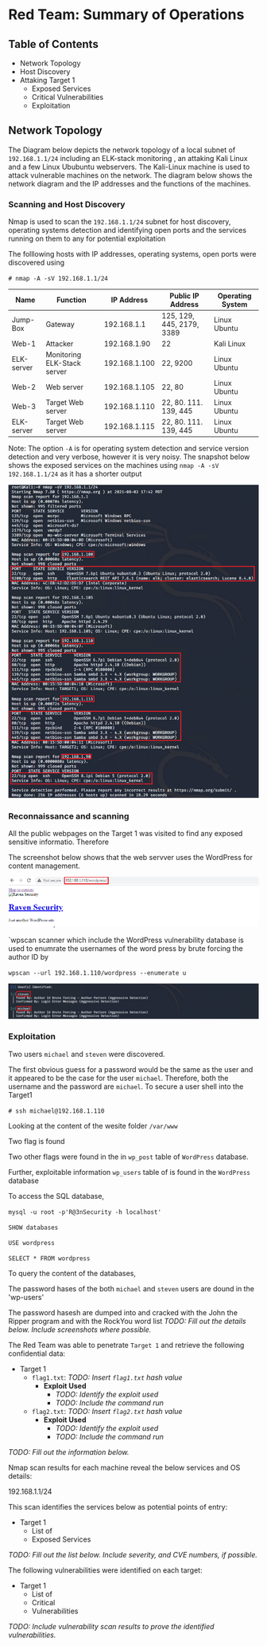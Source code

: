 # Red Team: Summary of Operations

## Table of Contents
- Network Topology
- Host Discovery
- Attaking Target 1
    - Exposed Services
    - Critical Vulnerabilities
    - Exploitation

## Network Topology

The Diagram below depicts the network topology of a local subnet of `192.168.1.1/24` including an ELK-stack monitoring , an attaking Kali Linux and a few Linux Ububuntu webservers. The Kali-Linux machine is used to attack vulnerable machines on the network. The diagram below shows the network diagram and the IP addresses and the functions of the machines.



### Scanning and Host Discovery

Nmap is used to scan the `192.168.1.1/24` subnet for host discovery, operating systems detection and identifying open ports and the services running on them to any for  potential exploitation

The folllowing hosts with IP addresses, operating systems, open ports were discovered using 

`# nmap -A -sV 192.168.1.1/24`

| Name      | Function           | IP Address    | Public IP Address | Operating System |
|-----------|--------------------|---------------|-------------------|---------------|
| Jump-Box  | Gateway            | 192.168.1.1   | 125, 129, 445, 2179, 3389     | Linux Ubuntu     |
| Web-1     | Attacker           | 192.168.1.90  | 22    | Kali Linux      |
| ELK-server| Monitoring ELK-Stack server        | 192.168.1.100           | 22, 9200     | Linux Ubuntu     |
| Web-2     | Web server         | 192.168.1.105 | 22, 80     | Linux Ubuntu     |
| Web-3     | Target Web server  | 192.168.1.110 | 22, 80. 111. 139, 445     | Linux Ubuntu     |
| ELK-server| Target Web server  | 192.168.1.115 | 22, 80. 111. 139, 445       | Linux Ubuntu     |

Note: The option `-A` is for operating system detection and service version detection and very verbose, however it is very noisy. The snapshot below shows the exposed services on the machines using `nmap -A -sV 192.168.1.1/24` as it has a shorter output

![nmap output](Images/Nmap.PNG)

### Reconnaissance and scanning

All the public webpages on the Target 1 was visited to find any exposed sensitive informatio. Therefore

The screenshot below shows that the web servver uses the WordPress for content management.

![WordPress](Images/WordPress.PNG)

`wpscan scanner which include the WordPress vulnerability database is used to enumrate the usernames of the word press by brute forcing the author ID by

`wpscan --url 192.168.1.110/wordpress --enumerate u`

![wp-scan](Images/wp-scan.PNG)
### Exploitation





Two users `michael` and `steven` were discovered.

The first obvious guess for a password would be the same as the user and it appeared to be the case for the user `michael`. Therefore, both the username and the password are `michael`. To secure a user shell into the Target1

`# ssh michael@192.168.1.110`

Looking at the content of the wesite folder `/var/www`

Two flag is found


Two other flags were found in the in `wp_post` table of `WordPress` database. 

Further, exploitable information `wp_users` table of  is found in the `WordPress` database 

To access the SQL database, 

`mysql -u root -p'R@3nSecurity -h localhost'`

`SHOW databases`

`USE wordpress`

`SELECT * FROM wordpress`

To query the content of the databases, 

The password hases of the both `michael` and `steven` users are dound in the 'wp-users'


The password hasesh are dumped into and cracked with the John the Ripper program and with the RockYou word list
_TODO: Fill out the details below. Include screenshots where possible._

The Red Team was able to penetrate `Target 1` and retrieve the following confidential data:
- Target 1
  - `flag1.txt`: _TODO: Insert `flag1.txt` hash value_
    - **Exploit Used**
      - _TODO: Identify the exploit used_
      - _TODO: Include the command run_
  - `flag2.txt`: _TODO: Insert `flag2.txt` hash value_
    - **Exploit Used**
      - _TODO: Identify the exploit used_
      - _TODO: Include the command run_
      
      
      


_TODO: Fill out the information below._

Nmap scan results for each machine reveal the below services and OS details:

192.168.1.1/24

This scan identifies the services below as potential points of entry:
- Target 1
  - List of
  - Exposed Services

_TODO: Fill out the list below. Include severity, and CVE numbers, if possible._

The following vulnerabilities were identified on each target:
- Target 1
  - List of
  - Critical
  - Vulnerabilities

_TODO: Include vulnerability scan results to prove the identified vulnerabilities._